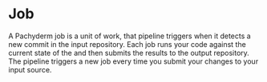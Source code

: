 # Job

A Pachyderm job is a unit of work, that pipeline triggers
when it detects a new commit in the input repository. Each
job runs your code against the current state of the and
then submits the results to the output repository. The pipeline
triggers a new job every time you submit your changes to your
input source.


